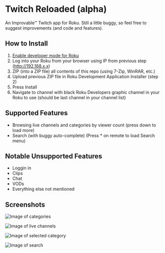 # Twitch Reloaded (alpha)
An Improvable™ Twitch app for Roku. Still a little buggy, so feel free to suggest improvements (and code and features).

## How to Install
1. [Enable developer mode for Roku](https://blog.roku.com/developer/developer-setup-guide)
2. Log into your Roku from your browser using IP from previous step (http://192.168.x.x)
3. ZIP (into a ZIP file) all contents of this repo (using 7-Zip, WinRAR, etc.)
4. Upload previous ZIP file in Roku Development Application Installer (step 2)
5. Press Install
6. Navigate to channel with black Roku Developers graphic channel in your Roku to use (should be last channel in your channel list)

## Supported Features
* Browsing live channels and categories by viewer count (press down to load more)
* Search (with buggy auto-complete) (Press * on remote to load Search menu)

## Notable Unsupported Features
* Loggin in
* Clips
* Chat
* VODs
* Everything else not mentioned

## Screenshots
![Image of categories](https://i.imgur.com/M6nS93X.jpg)

![Image of live channels](https://i.imgur.com/mFmkztf.jpg)

![Image of selected category](https://i.imgur.com/ulzJFuK.jpg)

![Image of search](https://i.imgur.com/EMXEfUE.jpg)
